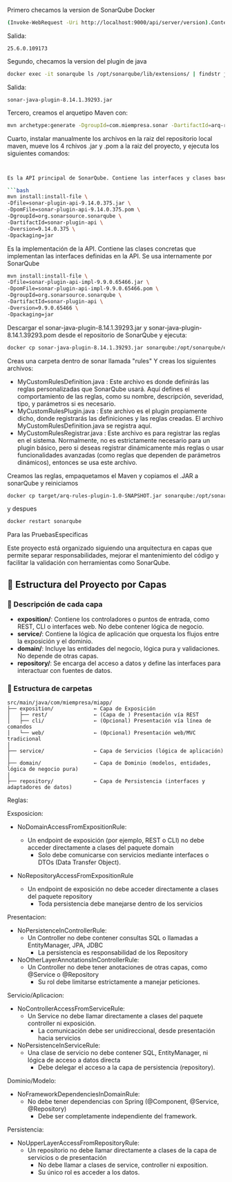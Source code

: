 Primero checamos la version de SonarQube Docker

```bash
(Invoke-WebRequest -Uri http://localhost:9000/api/server/version).Content
```
Salida:
```
25.6.0.109173
```

Segundo, checamos la version del plugin de java

```bash
docker exec -it sonarqube ls /opt/sonarqube/lib/extensions/ | findstr java
```
Salida:
```
sonar-java-plugin-8.14.1.39293.jar
```

Tercero, creamos el arquetipo Maven con:

```bash
mvn archetype:generate -DgroupId=com.miempresa.sonar -DartifactId=arq-rules-plugin -DarchetypeArtifactId=maven-archetype-quickstart -DinteractiveMode=false
```

Cuarto, instalar manualmente los archivos en la raiz del repositorio local maven, mueve los 4 rchivos .jar y .pom a la raiz del proyecto, y ejecuta los siguientes comandos:

```bash


Es la API principal de SonarQube. Contiene las interfaces y clases base que se utilizan para desarrollar plugins. Es la dependencia que defines en tu pom.xml para el desarrollo del plugin

```bash
mvn install:install-file \
-Dfile=sonar-plugin-api-9.14.0.375.jar \
-DpomFile=sonar-plugin-api-9.14.0.375.pom \
-DgroupId=org.sonarsource.sonarqube \
-DartifactId=sonar-plugin-api \
-Dversion=9.14.0.375 \
-Dpackaging=jar
```
Es la implementación de la API. Contiene las clases concretas que implementan las interfaces definidas en la API. Se usa internamente por SonarQube

```bash
mvn install:install-file \
-Dfile=sonar-plugin-api-impl-9.9.0.65466.jar \
-DpomFile=sonar-plugin-api-impl-9.9.0.65466.pom \
-DgroupId=org.sonarsource.sonarqube \
-DartifactId=sonar-plugin-api \
-Dversion=9.9.0.65466 \
-Dpackaging=jar
```

Descargar el sonar-java-plugin-8.14.1.39293.jar y sonar-java-plugin-8.14.1.39293.pom desde el repositorio de SonarQube y ejecuta:

```bash
docker cp sonar-java-plugin-8.14.1.39293.jar sonarqube:/opt/sonarqube/extensions/plugins/
```

Creas una carpeta dentro de sonar llamada "rules"
Y creas los siguientes archivos:
- MyCustomRulesDefinition.java : Este archivo es donde definirás las reglas personalizadas que SonarQube usará. Aquí defines el comportamiento de las reglas, como su nombre, descripción, severidad, tipo, y parámetros si es necesario.
- MyCustomRulesPlugin.java : Este archivo es el plugin propiamente dicho, donde registrarás las definiciones y las reglas creadas. El archivo MyCustomRulesDefinition.java se registra aquí.
- MyCustomRulesRegistrar.java : Este archivo es para registrar las reglas en el sistema. Normalmente, no es estrictamente necesario para un plugin básico, pero si deseas registrar dinámicamente más reglas o usar funcionalidades avanzadas (como reglas que dependen de parámetros dinámicos), entonces se usa este archivo.

Creamos las reglas, empaquetamos el Maven y copiamos el .JAR a sonarQube y reiniciamos

```bash
docker cp target/arq-rules-plugin-1.0-SNAPSHOT.jar sonarqube:/opt/sonarqube/extensions/plugins/
```
y despues

```bash
docker restart sonarqube
```



Para las PruebasEspecificas

Este proyecto está organizado siguiendo una arquitectura en capas que permite separar responsabilidades, mejorar el mantenimiento del código y facilitar la validación con herramientas como SonarQube.

## 🧱 Estructura del Proyecto por Capas
### 📌 Descripción de cada capa
- **exposition/**: Contiene los controladores o puntos de entrada, como REST, CLI o interfaces web. No debe contener lógica de negocio.
- **service/**: Contiene la lógica de aplicación que orquesta los flujos entre la exposición y el dominio.
- **domain/**: Incluye las entidades del negocio, lógica pura y validaciones. No depende de otras capas.
- **repository/**: Se encarga del acceso a datos y define las interfaces para interactuar con fuentes de datos.

### 📂 Estructura de carpetas
```
src/main/java/com/miempresa/miapp/
├── exposition/             ← Capa de Exposición
│   ├── rest/               ← (Capa de ) Presentación vía REST
│   ├── cli/                ← (Opcional) Presentación vía línea de comandos
│   └── web/                ← (Opcional) Presentación web/MVC tradicional
│
├── service/                ← Capa de Servicios (lógica de aplicación)
│
├── domain/                 ← Capa de Dominio (modelos, entidades, lógica de negocio pura)
│
├── repository/             ← Capa de Persistencia (interfaces y adaptadores de datos)
```


Reglas:

Exsposicion:
- NoDomainAccessFromExpositionRule: 
  - Un endpoint de exposición (por ejemplo, REST o CLI) no debe acceder 
directamente a clases del paquete domain 
    - Solo debe comunicarse con servicios mediante interfaces o 
DTOs (Data Transfer Object). 

- NoRepositoryAccessFromExpositionRule
  - Un endpoint de exposición no debe acceder directamente a clases del 
paquete repository 
    - Toda persistencia debe manejarse dentro de los servicios 



Presentacion:
- NoPersistenceInControllerRule:
  - Un Controller no debe contener consultas SQL o llamadas a 
EntityManager, JPA, JDBC 
    - La persistencia es responsabilidad de los Repository
- NoOtherLayerAnnotationsInControllerRule:
  - Un Controller no debe tener anotaciones de otras capas, como 
@Service o @Repository 
    - Su rol debe limitarse estrictamente a manejar peticiones.



Servicio/Aplicacion:
- NoControllerAccessFromServiceRule:
  - Un Service no debe llamar directamente a clases del paquete controller 
ni exposición. 
    - La comunicación debe ser unidireccional, desde presentación 
hacia servicios
- NoPersistenceInServiceRule:
  - Una clase de servicio no debe contener SQL, EntityManager, ni lógica 
de acceso a datos directa 
    - Debe delegar el acceso a la capa de persistencia (repository).



Dominio/Modelo:
- NoFrameworkDependenciesInDomainRule:
  - No debe tener dependencias con Spring (@Component, @Service, 
@Repository) 
    - Debe ser completamente independiente del framework.



Persistencia:
- NoUpperLayerAccessFromRepositoryRule:
  - Un repositorio no debe llamar directamente a clases de la capa de 
servicios o de presentación 
    - No debe llamar a clases de service, controller ni exposition. 
     - Su único rol es acceder a los datos. 
